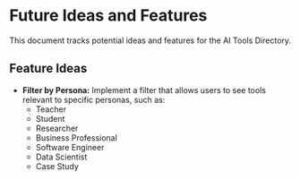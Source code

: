 # Future Ideas and Features

This document tracks potential ideas and features for the AI Tools Directory.

## Feature Ideas

*   **Filter by Persona:** Implement a filter that allows users to see tools relevant to specific personas, such as:
    *   Teacher
    *   Student
    *   Researcher
    *   Business Professional
    *   Software Engineer
    *   Data Scientist
    *   Case Study
